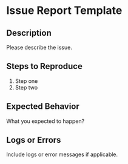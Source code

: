 # Issue Report Template

## Description
Please describe the issue.

## Steps to Reproduce
1. Step one
2. Step two

## Expected Behavior
What you expected to happen?

## Logs or Errors
Include logs or error messages if applicable.
